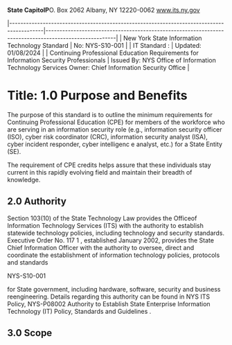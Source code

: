 **State CapitolP**O. Box 2062 Albany, NY 12220-0062 www.its.ny.gov

|------------------------------------------------------------------------------------------|-------------------------------------------------------------------------------------------------------|
| New York State  Information Technology Standard                                          | No:  NYS-S10-001                                                                                      |
| IT Standard :                                                                            | Updated:  01/08/2024                                                                                  |
| Continuing Professional  Education Requirements  for Information Security  Professionals | Issued By:  NYS Office of Information  Technology Services  Owner:  Chief Information Security Office |

# Title: **1.0 Purpose and Benefits**

The purpose of this standard is to outline the minimum requirements for Continuing Professional Education (CPE) for members of the workforce who are serving in an information security role (e.g., information security officer (ISO), cyber risk coordinator (CRC), information security analyst (ISA), cyber incident responder, cyber intelligenc e analyst, etc.) for a State Entity (SE).

The requirement of CPE credits helps assure that these individuals stay current in this rapidly evolving field and maintain their breadth of knowledge.

## **$^{ }$2.0 Authority**

Section 103(10) of the State Technology Law provides the Officeof Information Technology Services (ITS) with the authority to establish statewide technology policies, including technology and security standards. Executive Order No. 117 1 , established January 2002, provides the State Chief Information Officer with the authority to oversee, direct and coordinate the establishment of information technology policies, protocols and standards

NYS-S10-001

for State government, including hardware, software, security and business reengineering. Details regarding this authority can be found in NYS ITS Policy, NYS-P08002 Authority to Establish State Enterprise Information Technology (IT) Policy, Standards and Guidelines .

## **3.0 Scope**